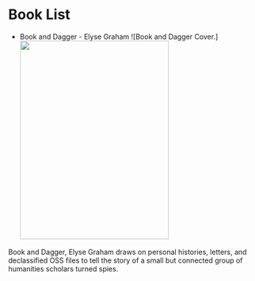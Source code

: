 # Book List

- Book and Dagger - Elyse Graham
![Book and Dagger Cover.]<img src="https://static01.nyt.com/images/2024/09/24/books/24elyse-graham-cover/24elyse-graham-cover-jumbo.jpg?quality=75&auto=webp" width="300" height="400" />

Book and Dagger, Elyse Graham draws on personal histories, letters, and declassified OSS files to tell the story of a small but connected group of humanities scholars turned spies. 
